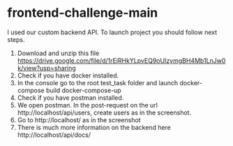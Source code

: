 # frontend-challenge-main
I used our custom backend API. To launch project you should follow next steps.
1. Download and unzip this file https://drive.google.com/file/d/1rEjRHkYLpvEQ9oUIzymgBH4Mb1LnJw0k/view?usp=sharing
2. Сheck if you have docker installed.
3. In the console go to the root test_task folder and launch 
   docker-compose build
   docker-compose-up
4. Сheck if you have postman installed.
5. We open postman. In the post-request on the url http://localhost/api/users, create users as in the screenshot.
6. Go to http://localhost/ as in the screenshot
7. There is much more information on the backend here http://localhost/api/docs/
